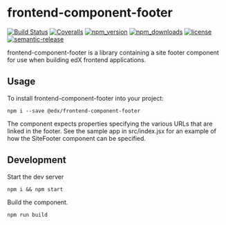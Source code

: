 # frontend-component-footer

[![Build Status](https://api.travis-ci.org/edx/frontend-component-footer.svg?branch=master)](https://travis-ci.org/edx/frontend-component-footer) [![Coveralls](https://img.shields.io/coveralls/edx/frontend-component-footer.svg?branch=master)](https://coveralls.io/github/edx/frontend-component-footer)
[![npm_version](https://img.shields.io/npm/v/@edx/frontend-component-footer.svg)](@edx/frontend-component-footer)
[![npm_downloads](https://img.shields.io/npm/dt/@edx/frontend-component-footer.svg)](@edx/frontend-component-footer)
[![license](https://img.shields.io/npm/l/@edx/frontend-component-footer.svg)](@edx/frontend-component-footer)
[![semantic-release](https://img.shields.io/badge/%20%20%F0%9F%93%A6%F0%9F%9A%80-semantic--release-e10079.svg)](https://github.com/semantic-release/semantic-release)


frontend-component-footer is a library containing a site footer component for use when building edX frontend applications.

## Usage

To install frontend-component-footer into your project:

```
npm i --save @edx/frontend-component-footer
```

The component expects properties specifying the various URLs that are linked in the footer. See the
sample app in src/index.jsx for an example of how the SiteFooter component can be specified.

## Development

Start the dev server
```
npm i && npm start
```

Build the component.
```
npm run build
```
